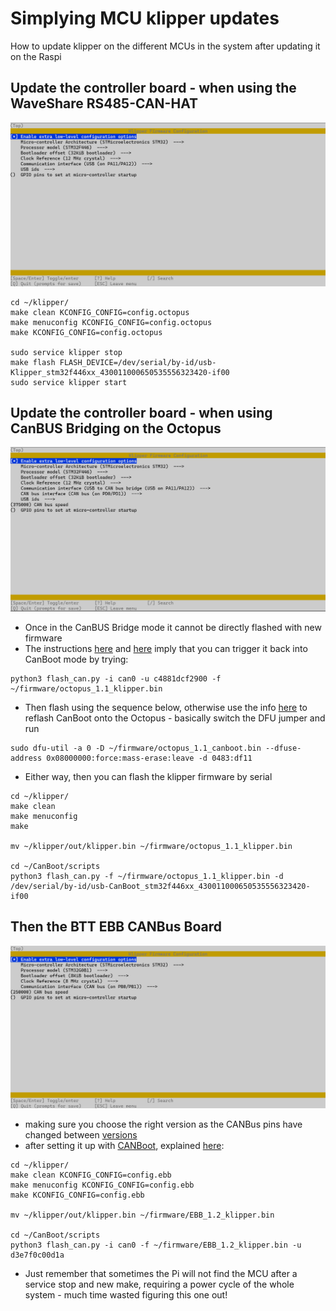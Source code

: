 # Simplying MCU klipper updates
How to update klipper on the different MCUs in the system after updating it on the Raspi

## Update the controller board - when using the WaveShare RS485-CAN-HAT
<img src="/images/KlipperSetup-Octopus.png" width="800">

```
cd ~/klipper/
make clean KCONFIG_CONFIG=config.octopus
make menuconfig KCONFIG_CONFIG=config.octopus
make KCONFIG_CONFIG=config.octopus

sudo service klipper stop
make flash FLASH_DEVICE=/dev/serial/by-id/usb-Klipper_stm32f446xx_430011000650535556323420-if00
sudo service klipper start
```
## Update the controller board - when using CanBUS Bridging on the Octopus
<img src="/images/KlipperSetup-Octopus-CanBUS.png" width="800">

- Once in the CanBUS Bridge mode it cannot be directly flashed with new firmware
- The instructions [here](https://klipper.discourse.group/t/octopus-pro-canboot-can-bus-bridge/3734/21?page=2) and [here](https://github.com/akhamar/voron_canbus_octopus_sb2040#update-klipper-on-the-octopus) imply that you can trigger it back into CanBoot mode by trying:
```
python3 flash_can.py -i can0 -u c4881dcf2900 -f ~/firmware/octopus_1.1_klipper.bin
```
- Then flash using the sequence below, otherwise use the info [here](https://github.com/akhamar/voron_canbus_octopus_sb2040#flashing-images) to reflash CanBoot onto the Octopus - basically switch the DFU jumper and run
```
sudo dfu-util -a 0 -D ~/firmware/octopus_1.1_canboot.bin --dfuse-address 0x08000000:force:mass-erase:leave -d 0483:df11
```
- Either way, then you can flash the klipper firmware by serial
```
cd ~/klipper/
make clean
make menuconfig
make

mv ~/klipper/out/klipper.bin ~/firmware/octopus_1.1_klipper.bin

cd ~/CanBoot/scripts
python3 flash_can.py -f ~/firmware/octopus_1.1_klipper.bin -d /dev/serial/by-id/usb-CanBoot_stm32f446xx_430011000650535556323420-if00
```

## Then the BTT EBB CANBus Board 
<img src="/images/KlipperSetup-EBB36.png" width="800">

- making sure you choose the right version as the CANBus pins have changed between [versions](https://github.com/bigtreetech/EBB)
- after setting it up with [CANBoot](https://github.com/Arksine/CanBoot), explained [here](https://www.youtube.com/watch?v=_FELCN8CbWA):
```
cd ~/klipper/
make clean KCONFIG_CONFIG=config.ebb
make menuconfig KCONFIG_CONFIG=config.ebb
make KCONFIG_CONFIG=config.ebb

mv ~/klipper/out/klipper.bin ~/firmware/EBB_1.2_klipper.bin

cd ~/CanBoot/scripts
python3 flash_can.py -i can0 -f ~/firmware/EBB_1.2_klipper.bin -u d3e7f0c00d1a
```
- Just remember that sometimes the Pi will not find the MCU after a service stop and new make, requiring a power cycle of the whole system - much time wasted figuring this one out!
